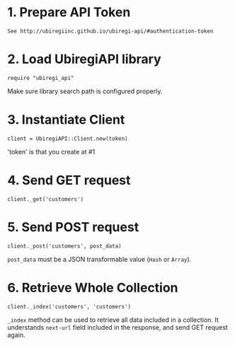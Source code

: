 # 1. Prepare API Token

    See http://ubiregiinc.github.io/ubiregi-api/#authentication-token

# 2. Load UbiregiAPI library

    require "ubiregi_api"

Make sure library search path is configured properly.

# 3. Instantiate Client

    client = UbiregiAPI::Client.new(token)

'token' is that you create at #1

# 4. Send GET request

    client._get('customers')

# 5. Send POST request

    client._post('customers', post_data)

`post_data` must be a JSON transformable value (`Hash` or `Array`).

# 6. Retrieve Whole Collection

    client._index('customers', 'customers')

`_index` method can be used to retrieve all data included in a collection.
It understands `next-url` field included in the response, and send GET request again.

